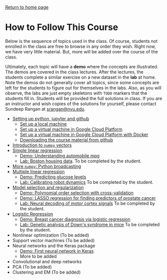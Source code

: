 [Return to home page](./README.md) 

# How to Follow This Course

Below is the sequence of topics used in the class.  Of course, students not enrolled in 
the class are free to browse in any order they wish.  Right now,
we have very little material.  But, more will be added over the course of the class.

Ultimately, each topic will have a **demo** where the concepts are illustrated.
The demos are covered in the class lectures.  After the lectures, the students complete a similar
exercise on a new dataset in the **lab** at home.  Note the demos do not 
generally cover
all topics, since some concepts are left for the students to figure out 
for themselves in the labs.  Also, as you will observe, the labs are 
just empty skeletons with `TODO` markers that the students fill in.  Students will be 
provided the full solutions in class.  If you are an instructor
and wish copies of the solutions for yourself, please contact Sundeep Rangan at <srangan@nyu.edu>.

* [Setting up python, jupyter and github](./Basics/setup.md)
    * [Set up a local machine](./Basics/setup.md)
    * [Set up a virtual machine in Google Cloud Platform](./GCP/getting_started.md)
    * [Set up a virtual machine in Google Cloud Platform with Docker](./GCP/docker.md)
    * [Downloading the course material from github](./Basics/github.md)
* [Introduction to `numpy` vectors](./Basics/intro_vectors.ipynb)
* [Simple linear regression](./simp_lin_reg/readme.md)
    * [Demo:  Understanding automobile mpg](./simp_lin_reg/auto_mpg.ipynb)
    * [Lab: Boston housing data](./simp_lin_reg/lab_housing_partial.ipynb). To be 
      completed by the student.
* [More `numpy`:  Python broadcasting](./Basics/numpy_axes_broadcasting.ipynb)      
* [Multiple linear regression](./mult_lin_reg/readme.md)
    * [Demo:  Predicting glucose levels](./mult_lin_reg/glucose.ipynb)
    * [Lab: Calibrating robot dynamics](./mult_lin_reg/lab_robot_calib_partial.ipynb) To be completed by the student.
* [Model selection and regularization](./model_sel/readme.md)
    * [Demo:  Polynomial order selection with cross-validation](./model_sel/polyfit.ipynb)
    * [Demo:  LASSO regression for finding predictors of prostate cancer](./model_sel/prostate.ipynb) 
    * [Lab: Neural decoding of motor cortex signals](./model_sel/lab_neural_partial.ipynb) To be completed by the student.
* [Logistic Regression](./logistic/readme.md)
    * [Demo:  Breast cancer diagnosis via logistic regression](./logistic/breast_cancer.ipynb)
    * [Lab: Genetic analysis of Down's syndrome in mice](./logistic/lab_gene_partial.ipynb) To be completed by the student.
*  Nonlinear optimization (To be added)
*  Support vector machines (To be added)
*  Neural networks and the Keras package
    * [Demo: First neural network in Keras](./neural/synthetic.ipynb)
    * More to be added
*  Convolutional and deep networks
*  PCA (To be added)
*  Clustering and EM (To be added)
    


